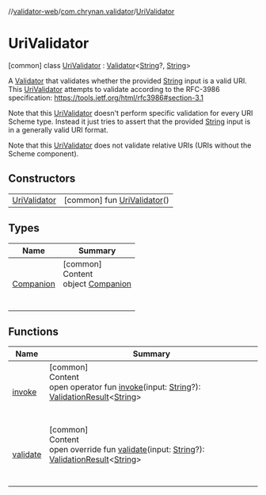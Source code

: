 //[validator-web](../../../index.md)/[com.chrynan.validator](../index.md)/[UriValidator](index.md)



# UriValidator  
 [common] class [UriValidator](index.md) : [Validator](../../../../validator-core/validator-core/com.chrynan.validator/-validator/index.md)<[String](https://kotlinlang.org/api/latest/jvm/stdlib/kotlin/-string/index.html)?, [String](https://kotlinlang.org/api/latest/jvm/stdlib/kotlin/-string/index.html)> 

A [Validator](../../../../validator-core/validator-core/com.chrynan.validator/-validator/index.md) that validates whether the provided [String](https://kotlinlang.org/api/latest/jvm/stdlib/kotlin/-string/index.html) input is a valid URI. This [UriValidator](index.md) attempts to validate according to the RFC-3986 specification: https://tools.ietf.org/html/rfc3986#section-3.1



Note that this [UriValidator](index.md) doesn't perform specific validation for every URI Scheme type. Instead it just tries to assert that the provided [String](https://kotlinlang.org/api/latest/jvm/stdlib/kotlin/-string/index.html) input is in a generally valid URI format.



Note that this [UriValidator](index.md) does not validate relative URIs (URIs without the Scheme component).

   


## Constructors  
  
| | |
|---|---|
| <a name="com.chrynan.validator/UriValidator/UriValidator/#/PointingToDeclaration/"></a>[UriValidator](-uri-validator.md)| <a name="com.chrynan.validator/UriValidator/UriValidator/#/PointingToDeclaration/"></a> [common] fun [UriValidator](-uri-validator.md)()   <br>|


## Types  
  
|  Name |  Summary | 
|---|---|
| <a name="com.chrynan.validator/UriValidator.Companion///PointingToDeclaration/"></a>[Companion](-companion/index.md)| <a name="com.chrynan.validator/UriValidator.Companion///PointingToDeclaration/"></a>[common]  <br>Content  <br>object [Companion](-companion/index.md)  <br><br><br>|


## Functions  
  
|  Name |  Summary | 
|---|---|
| <a name="com.chrynan.validator/Validator/invoke/#kotlin.String?/PointingToDeclaration/"></a>[invoke](../-url-validator/index.md#%5Bcom.chrynan.validator%2FValidator%2Finvoke%2F%23kotlin.String%3F%2FPointingToDeclaration%2F%5D%2FFunctions%2F164174828)| <a name="com.chrynan.validator/Validator/invoke/#kotlin.String?/PointingToDeclaration/"></a>[common]  <br>Content  <br>open operator fun [invoke](../-url-validator/index.md#%5Bcom.chrynan.validator%2FValidator%2Finvoke%2F%23kotlin.String%3F%2FPointingToDeclaration%2F%5D%2FFunctions%2F164174828)(input: [String](https://kotlinlang.org/api/latest/jvm/stdlib/kotlin/-string/index.html)?): [ValidationResult](../../../../validator-core/validator-core/com.chrynan.validator/-validation-result/index.md)<[String](https://kotlinlang.org/api/latest/jvm/stdlib/kotlin/-string/index.html)>  <br><br><br>|
| <a name="com.chrynan.validator/UriValidator/validate/#kotlin.String?/PointingToDeclaration/"></a>[validate](validate.md)| <a name="com.chrynan.validator/UriValidator/validate/#kotlin.String?/PointingToDeclaration/"></a>[common]  <br>Content  <br>open override fun [validate](validate.md)(input: [String](https://kotlinlang.org/api/latest/jvm/stdlib/kotlin/-string/index.html)?): [ValidationResult](../../../../validator-core/validator-core/com.chrynan.validator/-validation-result/index.md)<[String](https://kotlinlang.org/api/latest/jvm/stdlib/kotlin/-string/index.html)>  <br><br><br>|

